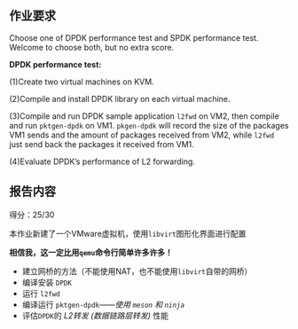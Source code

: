 ## 作业要求

Choose one of DPDK performance test and  SPDK performance test. Welcome to choose both, but no extra score.

**DPDK performance test:**

  (1)Create two virtual machines on KVM.

  (2)Compile and install DPDK library on each virtual machine.

  (3)Compile and run DPDK sample application `l2fwd` on VM2, then compile and run `pktgen-dpdk` on VM1. `pkgen-dpdk` will record the size of the packages VM1 sends and the amount of packages received from VM2, while `l2fwd` just send back the packages it received from VM1.

  (4)Evaluate DPDK’s performance of L2 forwarding.

## 报告内容

得分：25/30

本作业新建了一个VMware虚拟机，使用`libvirt`图形化界面进行配置

**相信我，这一定比用`qemu`命令行简单许多许多！**

* 建立网桥的方法（不能使用NAT，也不能使用`libvirt`自带的网桥）
* 编译安装 `DPDK`
* 运行 `l2fwd`
* 编译运行 `pktgen-dpdk`——_使用 `meson` 和 `ninja`_
* 评估`DPDK`的 _L2转发 (数据链路层转发)_ 性能  

